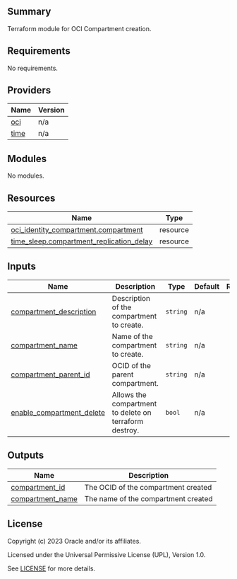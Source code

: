 ## Summary
Terraform module for OCI Compartment creation.

## Requirements

No requirements.

## Providers

| Name | Version |
|------|---------|
| <a name="provider_oci"></a> [oci](#provider\_oci) | n/a |
| <a name="provider_time"></a> [time](#provider\_time) | n/a |

## Modules

No modules.

## Resources

| Name | Type |
|------|------|
| [oci_identity_compartment.compartment](https://registry.terraform.io/providers/oracle/oci/latest/docs/resources/identity_compartment) | resource |
| [time_sleep.compartment_replication_delay](https://registry.terraform.io/providers/hashicorp/time/latest/docs/resources/sleep) | resource |

## Inputs

| Name | Description | Type | Default | Required |
|------|-------------|------|---------|:--------:|
| <a name="input_compartment_description"></a> [compartment\_description](#input\_compartment\_description) | Description of the compartment to create. | `string` | n/a | yes |
| <a name="input_compartment_name"></a> [compartment\_name](#input\_compartment\_name) | Name of the compartment to create. | `string` | n/a | yes |
| <a name="input_compartment_parent_id"></a> [compartment\_parent\_id](#input\_compartment\_parent\_id) | OCID of the parent compartment. | `string` | n/a | yes |
| <a name="input_enable_compartment_delete"></a> [enable\_compartment\_delete](#input\_enable\_compartment\_delete) | Allows the compartment to delete on terraform destroy. | `bool` | n/a | yes |

## Outputs

| Name | Description |
|------|-------------|
| <a name="output_compartment_id"></a> [compartment\_id](#output\_compartment\_id) | The OCID of the compartment created |
| <a name="output_compartment_name"></a> [compartment\_name](#output\_compartment\_name) | The name of the compartment created |

## License

Copyright (c) 2023 Oracle and/or its affiliates.

Licensed under the Universal Permissive License (UPL), Version 1.0.

See [LICENSE](../../license.txt) for more details.
